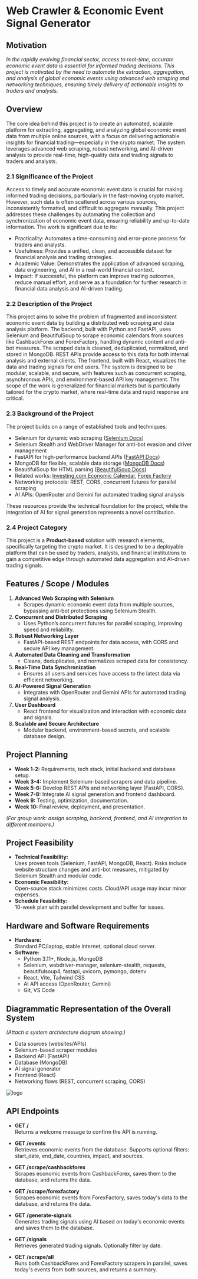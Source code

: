 # Web Crawler & Economic Event Signal Generator

## Motivation
*In the rapidly evolving financial sector, access to real-time, accurate economic event data is essential for informed trading decisions. This project is motivated by the need to automate the extraction, aggregation, and analysis of global economic events using advanced web scraping and networking techniques, ensuring timely delivery of actionable insights to traders and analysts.*

## Overview

The core idea behind this project is to create an automated, scalable platform for extracting, aggregating, and analyzing global economic event data from multiple online sources, with a focus on delivering actionable insights for financial trading—especially in the crypto market. The system leverages advanced web scraping, robust networking, and AI-driven analysis to provide real-time, high-quality data and trading signals to traders and analysts.

### 2.1 Significance of the Project

Access to timely and accurate economic event data is crucial for making informed trading decisions, particularly in the fast-moving crypto market. However, such data is often scattered across various sources, inconsistently formatted, and difficult to aggregate manually. This project addresses these challenges by automating the collection and synchronization of economic event data, ensuring reliability and up-to-date information. The work is significant due to its:
- Practicality: Automates a time-consuming and error-prone process for traders and analysts.
- Usefulness: Provides a unified, clean, and accessible dataset for financial analysis and trading strategies.
- Academic Value: Demonstrates the application of advanced scraping, data engineering, and AI in a real-world financial context.
- Impact: If successful, the platform can improve trading outcomes, reduce manual effort, and serve as a foundation for further research in financial data analysis and AI-driven trading.

### 2.2 Description of the Project

This project aims to solve the problem of fragmented and inconsistent economic event data by building a distributed web scraping and data analysis platform. The backend, built with Python and FastAPI, uses Selenium and BeautifulSoup to scrape economic calendars from sources like CashbackForex and ForexFactory, handling dynamic content and anti-bot measures. The scraped data is cleaned, deduplicated, normalized, and stored in MongoDB. REST APIs provide access to this data for both internal analysis and external clients. The frontend, built with React, visualizes the data and trading signals for end users. The system is designed to be modular, scalable, and secure, with features such as concurrent scraping, asynchronous APIs, and environment-based API key management. The scope of the work is generalized for financial markets but is particularly tailored for the crypto market, where real-time data and rapid response are critical.

### 2.3 Background of the Project

The project builds on a range of established tools and techniques:
- Selenium for dynamic web scraping ([Selenium Docs](https://www.selenium.dev/documentation/))
- Selenium Stealth and WebDriver Manager for anti-bot evasion and driver management
- FastAPI for high-performance backend APIs ([FastAPI Docs](https://fastapi.tiangolo.com/))
- MongoDB for flexible, scalable data storage ([MongoDB Docs](https://www.mongodb.com/docs/))
- BeautifulSoup for HTML parsing ([BeautifulSoup Docs](https://www.crummy.com/software/BeautifulSoup/))
- Related works: [Investing.com Economic Calendar](https://www.investing.com/economic-calendar/), [Forex Factory](https://www.forexfactory.com/calendar)
- Networking protocols: REST, CORS, concurrent futures for parallel scraping
- AI APIs: OpenRouter and Gemini for automated trading signal analysis

These resources provide the technical foundation for the project, while the integration of AI for signal generation represents a novel contribution.

### 2.4 Project Category

This project is a **Product-based** solution with research elements, specifically targeting the crypto market. It is designed to be a deployable platform that can be used by traders, analysts, and financial institutions to gain a competitive edge through automated data aggregation and AI-driven trading signals.

## Features / Scope / Modules

1. **Advanced Web Scraping with Selenium**
   - Scrapes dynamic economic event data from multiple sources, bypassing anti-bot protections using Selenium Stealth.
2. **Concurrent and Distributed Scraping**
   - Uses Python’s concurrent.futures for parallel scraping, improving speed and reliability.
3. **Robust Networking Layer**
   - FastAPI-based REST endpoints for data access, with CORS and secure API key management.
4. **Automated Data Cleaning and Transformation**
   - Cleans, deduplicates, and normalizes scraped data for consistency.
5. **Real-Time Data Synchronization**
   - Ensures all users and services have access to the latest data via efficient networking.
6. **AI-Powered Signal Generation**
   - Integrates with OpenRouter and Gemini APIs for automated trading signal analysis.
7. **User Dashboard**
   - React frontend for visualization and interaction with economic data and signals.
8. **Scalable and Secure Architecture**
   - Modular backend, environment-based secrets, and scalable database design.

## Project Planning

- **Week 1-2:** Requirements, tech stack, initial backend and database setup.
- **Week 3-4:** Implement Selenium-based scrapers and data pipeline.
- **Week 5-6:** Develop REST APIs and networking layer (FastAPI, CORS).
- **Week 7-8:** Integrate AI signal generation and frontend dashboard.
- **Week 9:** Testing, optimization, documentation.
- **Week 10:** Final review, deployment, and presentation.

*(For group work: assign scraping, backend, frontend, and AI integration to different members.)*

## Project Feasibility

- **Technical Feasibility:**  
  Uses proven tools (Selenium, FastAPI, MongoDB, React). Risks include website structure changes and anti-bot measures, mitigated by Selenium Stealth and modular code.
- **Economic Feasibility:**  
  Open-source stack minimizes costs. Cloud/API usage may incur minor expenses.
- **Schedule Feasibility:**  
  10-week plan with parallel development and buffer for issues.

## Hardware and Software Requirements

- **Hardware:**  
  Standard PC/laptop, stable internet, optional cloud server.
- **Software:**  
  - Python 3.11+, Node.js, MongoDB
  - Selenium, webdriver-manager, selenium-stealth, requests, beautifulsoup4, fastapi, uvicorn, pymongo, dotenv
  - React, Vite, Tailwind CSS
  - AI API access (OpenRouter, Gemini)
  - Git, VS Code

## Diagrammatic Representation of the Overall System

*(Attach a system architecture diagram showing:)*  
- Data sources (websites/APIs)  
- Selenium-based scraper modules  
- Backend API (FastAPI)  
- Database (MongoDB)  
- AI signal generator  
- Frontend (React)  
- Networking flows (REST, concurrent scraping, CORS)

![logo](https://res.cloudinary.com/dkb1rdtmv/image/upload/v1745092521/mermaid-diagram-2025-04-20-005507_wa543w.png)

## API Endpoints

- **GET /**  
  Returns a welcome message to confirm the API is running.

- **GET /events**  
  Retrieves economic events from the database. Supports optional filters: start_date, end_date, countries, impact, and sources.

- **GET /scrape/cashbackforex**  
  Scrapes economic events from CashbackForex, saves them to the database, and returns the data.

- **GET /scrape/forexfactory**  
  Scrapes economic events from ForexFactory, saves today's data to the database, and returns the data.

- **GET /generate-signals**  
  Generates trading signals using AI based on today's economic events and saves them to the database.

- **GET /signals**  
  Retrieves generated trading signals. Optionally filter by date.

- **GET /scrape/all**  
  Runs both CashbackForex and ForexFactory scrapers in parallel, saves today's events from both sources, and returns a summary.